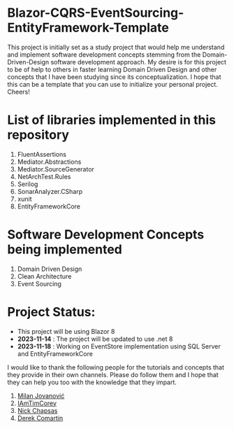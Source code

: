 # Blazor-CQRS-EventSourcing-EntityFramework-Template

This project is initially set as a study project that would help me understand and implement software development concepts stemming from the Domain-Driven-Design software development approach. My desire is for this project to be of help to others in faster learning Domain Driven Design and other concepts that I have been studying since its conceptualization. I hope that this can be a template that you can use to initialize your personal project. Cheers! 

# List of libraries implemented in this repository
1. FluentAssertions
2. Mediator.Abstractions
3. Mediator.SourceGenerator
4. NetArchTest.Rules
5. Serilog
6. SonarAnalyzer.CSharp
7. xunit
8. EntityFrameworkCore

# Software Development Concepts being implemented
1. Domain Driven Design
2. Clean Architecture
3. Event Sourcing

# Project Status:
* This project will be using Blazor 8
* **2023-11-14** : The project will be updated to use .net 8
* **2023-11-18** : Working on EventStore implementation using SQL Server and EntityFrameworkCore

I would like to thank the following people for the tutorials and concepts that they provide in their own channels. Please do follow them and I hope that they can help you too with the knowledge that they impart.
1. [Milan Jovanović](https://www.youtube.com/@MilanJovanovicTech)
2. [IAmTimCorey](https://www.youtube.com/@IAmTimCorey)
3. [Nick Chapsas]( https://www.youtube.com/@nickchapsas)
4. [Derek Comartin](https://www.youtube.com/@CodeOpinion)
